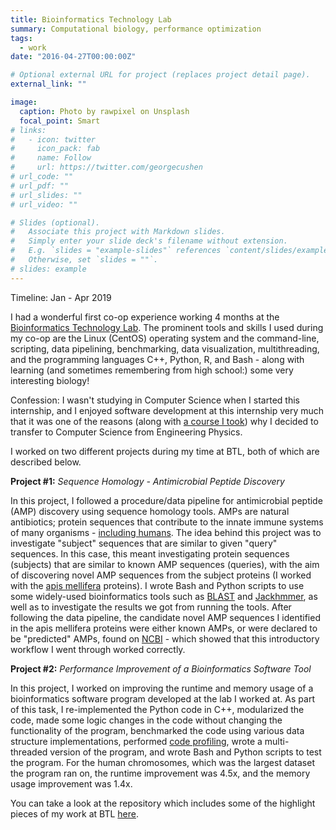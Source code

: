 ```yaml
---
title: Bioinformatics Technology Lab
summary: Computational biology, performance optimization
tags:
  - work
date: "2016-04-27T00:00:00Z"

# Optional external URL for project (replaces project detail page).
external_link: ""

image:
  caption: Photo by rawpixel on Unsplash
  focal_point: Smart
# links:
#   - icon: twitter
#     icon_pack: fab
#     name: Follow
#     url: https://twitter.com/georgecushen
# url_code: ""
# url_pdf: ""
# url_slides: ""
# url_video: ""

# Slides (optional).
#   Associate this project with Markdown slides.
#   Simply enter your slide deck's filename without extension.
#   E.g. `slides = "example-slides"` references `content/slides/example-slides.md`.
#   Otherwise, set `slides = ""`.
# slides: example
---
```


Timeline: Jan - Apr 2019

I had a wonderful first co-op experience working 4 months at the [Bioinformatics Technology Lab](http://www.birollab.ca/). The prominent tools and skills I used during my co-op are the Linux (CentOS) operating system and the command-line, scripting, data pipelining, benchmarking, data visualization, multithreading, and the programming languages C++, Python, R, and Bash - along with learning (and sometimes remembering from high school:) some very interesting biology!

Confession: I wasn't studying in Computer Science when I started this internship, and I enjoyed software development at this internship very much that it was one of the reasons (along with [a course I took](https://courses.students.ubc.ca/cs/courseschedule?pname=subjarea&tname=subj-course&dept=CPEN&course=221)) why I decided to transfer to Computer Science from Engineering Physics.

I worked on two different projects during my time at BTL, both of which are described below.

**Project #1:** _Sequence Homology - Antimicrobial Peptide Discovery_

In this project, I followed a procedure/data pipeline for antimicrobial peptide (AMP) discovery using sequence homology tools. AMPs are natural antibiotics; protein sequences that contribute to the innate immune systems of many organisms - [including humans](https://pubmed.ncbi.nlm.nih.gov/24828484/#:~:text=As%20the%20key%20components%20of,warding%20off%20invading%20microbial%20pathogens.&text=These%20peptides%20vary%20from%2010,a%20hydrophobic%20content%20below%2060%25.). The idea behind this project was to investigate "subject" sequences that are similar to given "query" sequences. In this case, this meant investigating protein sequences (subjects) that are similar to known AMP sequences (queries), with the aim of discovering novel AMP sequences from the subject proteins (I worked with the [apis mellifera](https://en.wikipedia.org/wiki/Western_honey_bee) proteins). I wrote Bash and Python scripts to use some widely-used bioinformatics tools such as [BLAST](<https://en.wikipedia.org/wiki/BLAST_(biotechnology)>) and [Jackhmmer](https://en.wikipedia.org/wiki/HMMER), as well as to investigate the results we got from running the tools. After following the data pipeline, the candidate novel AMP sequences I identified in the apis mellifera proteins were either known AMPs, or were declared to be "predicted" AMPs, found on [NCBI](https://www.ncbi.nlm.nih.gov/) - which showed that this introductory workflow I went through worked correctly.

**Project #2:** _Performance Improvement of a Bioinformatics Software Tool_

In this project, I worked on improving the runtime and memory usage of a bioinformatics software program developed at the lab I worked at. As part of this task, I re-implemented the Python code in C++, modularized the code, made some logic changes in the code without changing the functionality of the program, benchmarked the code using various data structure implementations, performed [code profiling](https://github.com/gperftools/gperftools), wrote a multi-threaded version of the program, and wrote Bash and Python scripts to test the program. For the human chromosomes, which was the largest dataset the program ran on, the runtime improvement was 4.5x, and the memory usage improvement was 1.4x.

You can take a look at the repository which includes some of the highlight pieces of my work at BTL [here](https://github.com/gokcedilek/BCGSC---BTL).
